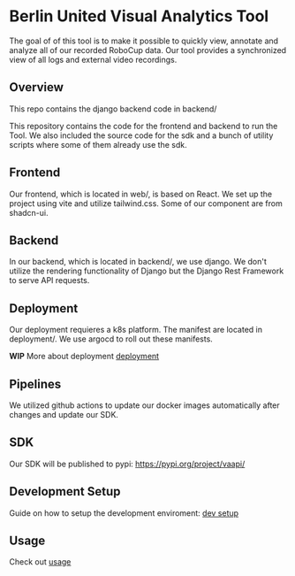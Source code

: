# Berlin United Visual Analytics Tool
The goal of of this tool is to make it possible to quickly view, annotate and analyze all of our recorded RoboCup data. Our tool provides a synchronized view of all logs and external video recordings.


## Overview

This repo contains the django backend code in backend/

This repository contains the code for the frontend and backend to run the Tool.
We also included the source code for the sdk and a bunch of utility scripts where some of them
already use the sdk.

## Frontend
Our frontend, which is located in web/, is based on React.
We set up the project using vite and utilize tailwind.css.
Some of our component are from shadcn-ui.

## Backend
In our backend, which is located in backend/, we use django.
We don't utilize the rendering functionality of Django but the 
Django Rest Framework to serve API requests.

## Deployment
Our deployment requieres a k8s platform.
The manifest are located in deployment/.
We use argocd to roll out these manifests.

**WIP**
More about deployment  [deployment](docs/deployment.md) 

## Pipelines
We utilized github actions to 
update our docker images automatically after changes and
update our SDK.

## SDK
Our SDK will be published to pypi: https://pypi.org/project/vaapi/

## Development Setup
Guide on how to setup the development enviroment: [dev setup](docs/dev-setup.md)

## Usage
Check out [usage](docs/usage.md)


